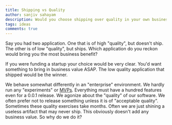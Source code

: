 ```yaml
---
title: Shipping vs Quality
author: sanjiv sahayam
description: Would you choose shipping over quality in your own business as opposed to in an enterprise environment?
tags: ideas
comments: true
---
```


Say you had two application. One that is of high "quality", but doesn't ship. The other is of low "quality", but ships. Which application do you reckon would bring you the most business benefit?

If you were funding a startup your choice would be very clear. You'd want something to bring in business value ASAP. The low quality application that shipped would be the winner.

We behave somewhat differently in an "enterprise" environment. We hardly run any "experiments" or [MVPs](http://theleanstartup.com/principles). Everything must have a hundred features even for a 0.0.1 release. We agonize about the "quality" of our software. We often prefer not to release something unless it is of "acceptable quality". Sometimes these quality exercises take months. Often we are just shining a useless artifact that may never ship. This obviously doesn't add any business value. So why do we do it?
